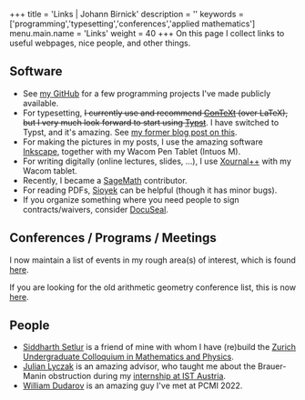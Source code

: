 +++
title = 'Links | Johann Birnick'
description = ''
keywords = ['programming','typesetting','conferences','applied mathematics']
menu.main.name = 'Links'
weight = 40
+++
On this page I collect links to useful webpages, nice people, and other things.

## Software

- See [my GitHub](https://github.com/jbirnick) for a few programming projects I've made publicly available.
- For typesetting, ~~I currently use and recommend [ConTeXt](https://wiki.contextgarden.net/) (over LaTeX), but I very much look forward to start using [Typst](https://typst.app/)~~. I have switched to Typst, and it's amazing. See [my former blog post on this](/posts/typesetting-comparison/).
- For making the pictures in my posts, I use the amazing software [Inkscape](https://inkscape.org/), together with my Wacom Pen Tablet (Intuos M).
- For writing digitally (online lectures, slides, ...), I use [Xournal++](https://xournalpp.github.io/) with my Wacom tablet.
- Recently, I became a [SageMath](https://www.sagemath.org/) contributor.
- For reading PDFs, [Sioyek](https://sioyek.info/) can be helpful (though it has minor bugs).
- If you organize something where you need people to sign contracts/waivers, consider [DocuSeal](https://www.docuseal.co/).

## Conferences / Programs / Meetings

I now maintain a list of events in my rough area(s) of interest, which is found [here](/conferences/).

If you are looking for the old arithmetic geometry conference list, this is now [here](/conferences/numbertheory/).

## People

- [Siddharth Setlur](https://siddharthsetlur.github.io/) is a friend of mine with whom I have (re)build the [Zurich Undergraduate Colloquium in Mathematics and Physics](https://zucmap.ethz.ch/).
- [Julian Lyczak](https://www.julianlyczak.nl/) is an amazing advisor, who taught me about the Brauer-Manin obstruction during my [internship at IST Austria](https://phd.pages.ist.ac.at/isternship/).
- [William Dudarov](https://sites.google.com/view/william-dudarov/) is an amazing guy I've met at PCMI 2022.
